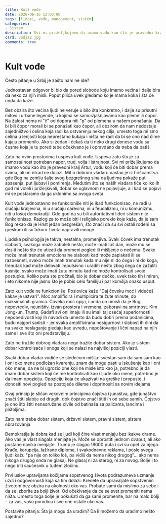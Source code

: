 ```yaml
---
title: Kult vođe 
date: 2020-06-16 13:00:00
tags: [lideri, vođe, management, sistem]
categories:
- Sistem 
description: Svi mi priželjkujemo da imamo vođu kao što je pravedni kralj Artur, vođu koji će biti dobar prema svima, ali on nikad ne dolazi...
card: vodja2.jpg
comments: true
---
```


<style>
    .img-mb-14 { margin-bottom: 14px; }
    a { color: #6463ce; font-weight: 500; }
</style>

# Kult vođe 

Često pitanje u Srbij je zašto nam ne ide? 

Jednostavan odgovor bi bio da pored slobode koju imamo većina i dalje bira da neko za njih misli. Poput pilića uvek gledamo ko je mama koka i šta će onda da kaže.

Bez obzira što većina ljudi ne veruje u bilo šta konkretno, i dalje su prisutni mitovi i urbane legende, u kojima se samoizjašnjavamo kao pleme ili čopor. Na žalost nema ni "č" od čopora niti "p" od plemena u našem ponašanju. Da bi bili čopor morali bi se ponašati kao čopor, ali obzirom da nam nedostaje zajedništvo i celina koja radi ka ostvarenju nekog cilja, umesto toga mi smo celina u lenjosti koja neprestano kukaju i ništa ne radi da bi se ono nad čime kujaju promenilo. Ako si žedan i čekaš da ti neko drugi donese vodu sa česme koja je tu pored tebe očekivano je i opravdano da treba da patiš.

Zato na ovim prostorima i uspeva kult vođe. Uspeva zato što je za samostalnost potreban napor, trud, volja i istrajnost. Svi mi priželjkujemo da imamo vođu kao što je pravedni kralj Artur, vođu koji će biti dobar prema svima, ali on nikad ne dolazi. Mit o dobrom vladaru nastao je iz hrišćanstva gde Bog na zemlju šalje svog bezgrešnog sina da ljudima pokaže put spasenja, put ljubavi i pomirenja. Međutim što se naših vladara tiče koliko ih god mi voleli i priželjkivali, dobar se uglavnom ne pojavljuje, a i kad se pojavi mi se postaramo da ga uklonimo sa ovoga sveta. 

Kult vođe jednostavno ne funkcioniše niti je ikad funkcionisao, ne radi u slučaju kraljevina, ni u slučaju carevina, ni u feudalizmu, ni u komunizmu, niti u lošoj demokratiji. Gde god da su bili autoritativni lideri sistem nije funkcionisao. Razlog za to može biti i religisko poreklo koje kaže, da je sam Bog rekao da je Hrist jedan bezgrešan, što znači da su svi ostali rođeni sa greškom ili su tokom života napravili mnoge. 

Ljudska psihologija je takva, nestalna, promenjiva. Svaki čovek ima trenutak slabosti, svakoga može zaboleti nešto, može imati loš dan, može mu se desiti nešto što će uticati da promeni pogled ili mišljenje o nečemu. Svako može imati trenutak emocionalne slabosti kad može zaplakati ili se razbesneti, svako može imati trenutak kada mu nije ni do čega i ni do koga, trenutak kad može delovati impulsivno i uraditi nešto zbog čega će zažaliti kasnije, svako može imati žutu minutu kad ne može kontrolisati svoje postupke.
Koliko puta ste pročitali, bio je dobar dečko, uvek tako tih i miran, i eto nikome nije jasno što je pobio celu familiju i par komšija onako usput.

Zato kult vođe ne funkcioniše. Poslovica kaže "Daj čoveku moć i videćeš kakav je ustvari". Moć amplificira i multiplicira te žute minute, do maksimalnih granica. Čoveka moć opija, i onda on umisli da je Bog, nepovrediv, neuništiv, izvan prostora i vremena, zaboravi na smrtnost. Kim Jong-un, Trump, Gadafi svi oni imaju ili su imali taj osećaj superiornosti i nepobedivosti koji ih navodi da umesto da budu dobri prema podanicima, budu najgori sadisti - jer svaka amplificirana nesigurnost i slabost ih čini da na svako neslaganje gledaju kao uvredu, nepoštovanje i lični napad na njih same i sve što oni predstavljaju.

Zato ne tražite dobrog vladara nego tražite dobar sistem. Ako je sistem dobar kontrolisaće i onoga koji se nalazi na najvišoj poziciji vlasti. 

Svaki dobar vladar vodiće se sledećom mišlju: svestan sam da sam sam kao i oni oko mene podložan kvarenju, znam da mogu pasti u iskušenje kao i oni oko mene, da ne bi ugrozio one koji ne misle isto kao ja, potrebno je da imam dobar sistem koji će me kontrolisati kao i ljude oko mene, potrebno je da imam opoziciju. Opoziciju koja će ukazivati na greške i propuste, i donositi novi pogled na postojeće dileme i doprinositi sa novim idejama.

Ovaj princip je sličan vekovnim principima čojstva i junaštva, gde junaštvo znači štiti slabije od drugih, dok čojstvo znači štiti ih od sebe samih. Čojstvo je ono što štiti nenaoružane civile od batinaša sa palicama, lancima i pištoljima.

Zato nam treba dobar sistem, državni sistem, pravni sistem, sistem obrazovanja.

Demokratija je dobra kad se ljudi koji čine vlast menjaju bez ikakve drame. Ako vas je vlast slagala menjajte je. Može se oprostiti jednom dvaput, ali ako postane navika menjajte. Trump je slagao 18000 puta i svi su opet za njega. Krađe, korupcija, lažirane diplome, i svakodnevno reklama, i posle svega ljudi kažu "pa nije on toliko loš, pa vidiš da nema nikog drugog"... ako nema nikoga drugog onda ne glasaj. Ne glasaj ni za starog, ni za novog. Bolje i to nego biti saučesnik u tuđem zločinu.

Prvi uslov upravljama kočijama sopstvenog života podrazumeva uzmanje uzdi i odgovornosti koja sa tim dolazi. Krenete da upravaljate sopstvenim životom bez obzira na okolnosti oko vas. Probate sami da mislimo za sebe i da se izborite za bolji život. Od očekivanje da će se svet promeniti nema ništa. Umesto toga bolje je pokušati da ga sami promenite, bar na malo bolji - za vas, vašu porodicu i sve one ostale oko vas. 

Postavite pitanja: Šta ja mogu da uradim? Da li možemo da uradimo nešto zajedno?
